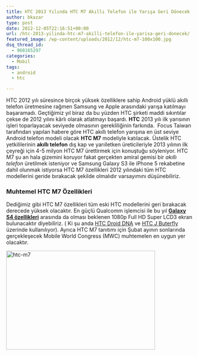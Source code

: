 ```yaml
---
title: HTC 2013 Yılında HTC M7 Akıllı Telefon ile Yarışa Geri Dönecek
author: bkazar
type: post
date: 2012-12-05T22:16:51+00:00
url: /htc-2013-yilinda-htc-m7-akilli-telefon-ile-yarisa-geri-donecek/
featured_image: /wp-content/uploads/2012/12/htc-m7-100x100.jpg
dsq_thread_id:
  - 960165297
categories:
  - Mobil
tags:
  - android
  - htc

---
```

HTC 2012 yılı süresince birçok yüksek özelliklere sahip Android yüklü akıllı telefon üretmesine rağmen Samsung ve Apple arasındaki yarışa katılmayı başaramadı. Geçtiğimiz yıl biraz da bu yüzden HTC şirketi maddi sıkıntılar çekse de 2012 yılını kârlı olarak atlatmayı başardı. **HTC** 2013 yılı ilk yarısının işleri toparlayacak seviyede olmasının gerekliliğinin farkında.  Focus Taiwan tarafından yapılan habere göre HTC akıllı telefon yarışına en üst seviye Android telefon modeli olacak **HTC M7** modeliyle katılacak. Üstelik HTC yetkililerinin **akıllı telefon** dış kap ve yarıiletken üreticileriyle 2013 yılının ilk çeyreği için 4-5 milyon HTC M7 ürettirmek için konuştuğu söyleniyor. HTC M7 şu an hala gizemini koruyor fakat gerçekten amiral gemisi bir _akıllı telefon_ üretilmek isteniyor ve Samsung Galaxy S3 ile iPhone 5 rekabetine dahil olunmak istiyorsa HTC M7 özellikleri 2012 yılındaki tüm HTC modellerini geride bırakacak şekilde olmalıdır varsayımını düşünebiliriz.

### Muhtemel HTC M7 Özellikleri

Dediğimiz gibi HTC M7 özellikleri tüm eski HTC modellerini geri bırakacak derecede yüksek olacaktır. En güçlü Qualcomm işlemcisi ile bu yıl **[Galaxy S4 özellikleri][1]** arasında da olması beklenen 1080p Full HD Super LCD3 ekran bulunacaktır diyebiliriz. ( Ki şu anda [HTC Droid DNA][2] ve [HTC J Buterfly][3] üzerinde kullanılıyor). Ayrıca HTC M7 tanıtımı için Şubat ayının sonlarında gerçekleşecek Mobile World Congress (MWC) muhtemelen en uygun yer olacaktır.

<img class="aligncenter size-large wp-image-9628" title="htc-m7" src="https://www.murekkep.org/wp-content/uploads/2012/12/htc-m7-400x266.jpg" alt="htc-m7" width="400" height="266" srcset="https://www.murekkep.org/wp-content/uploads/2012/12/htc-m7-400x266.jpg 400w, https://www.murekkep.org/wp-content/uploads/2012/12/htc-m7-50x33.jpg 50w, https://www.murekkep.org/wp-content/uploads/2012/12/htc-m7-125x83.jpg 125w, https://www.murekkep.org/wp-content/uploads/2012/12/htc-m7-300x200.jpg 300w, https://www.murekkep.org/wp-content/uploads/2012/12/htc-m7-457x305.jpg 457w, https://www.murekkep.org/wp-content/uploads/2012/12/htc-m7.jpg 600w" sizes="(max-width: 400px) 100vw, 400px" />

 [1]: https://www.murekkep.org/samsung-galaxy-s4-teknik-ozellikleri-9311
 [2]: https://www.murekkep.org/htc-droid-dna-full-hd-ekraniyla-geliyor-9089
 [3]: https://www.murekkep.org/htc-j-butterfly-5-inc-full-hd-ekrana-sahip-ilk-akilli-telefon-8663
